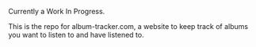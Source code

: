 Currently a Work In Progress. 

This is the repo for album-tracker.com, a website to keep track of albums you want to listen to and have listened to.

